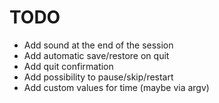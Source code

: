 # TODO

- Add sound at the end of the session
- Add automatic save/restore on quit
- Add quit confirmation
- Add possibility to pause/skip/restart
- Add custom values for time (maybe via argv)
